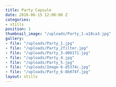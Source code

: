 ```yaml
---
title: Party Capsule
date: 2016-06-15 12:00:00 Z
categories:
- stills
position: 1
thumbnail_image: "/uploads/Party_1-a18ca3.jpg"
gallery:
- file: "/uploads/Party_1.jpg"
- file: "/uploads/Party_2filter.jpg"
- file: "/uploads/Party_3-d08171.jpg"
- file: "/uploads/Party_4.jpg"
- file: "/uploads/Party_5.jpg"
- file: "/uploads/Image-6-d5374c.jpg"
- file: "/uploads/Party_6-8b074f.jpg"
layout: stills
---
```


